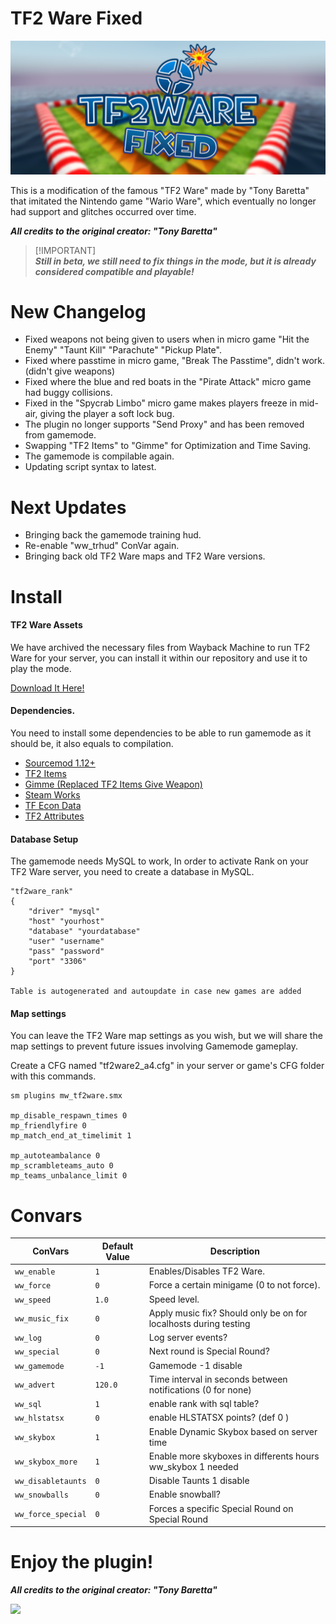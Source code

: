 # TF2 Ware Fixed
<img alt="TF2 Ware FIXED" src="assets/tf2warefix.png"> </img>

This is a modification of the famous "TF2 Ware" made by "Tony Baretta" that imitated the Nintendo game "Wario Ware", which eventually no longer had support and glitches occurred over time.

***All credits to the original creator: "Tony Baretta"***

> [!IMPORTANT]\
> ***Still in beta, we still need to fix things in the mode, but it is already considered compatible and playable!***

# New Changelog
- Fixed weapons not being given to users when in micro game "Hit the Enemy" "Taunt Kill" "Parachute" "Pickup Plate".
- Fixed where passtime in micro game, "Break The Passtime", didn't work. (didn't give weapons)
- Fixed where the blue and red boats in the "Pirate Attack" micro game had buggy collisions.
- Fixed in the "Spycrab Limbo" micro game makes players freeze in mid-air, giving the player a soft lock bug.
- The plugin no longer supports "Send Proxy" and has been removed from gamemode.
- Swapping "TF2 Items" to "Gimme" for Optimization and Time Saving.
- The gamemode is compilable again.
- Updating script syntax to latest.

# Next Updates
- Bringing back the gamemode training hud.
- Re-enable "ww_trhud" ConVar again.
- Bringing back old TF2 Ware maps and TF2 Ware versions.

# Install

#### TF2 Ware Assets
We have archived the necessary files from Wayback Machine to run TF2 Ware for your server, you can install it within our repository and use it to play the mode.

[Download It Here!](https://codeload.github.com/TheDGB/tf2warefix/zip/refs/heads/main)

#### Dependencies.
You need to install some dependencies to be able to run gamemode as it should be, it also equals to compilation.
- [Sourcemod 1.12+](https://www.sourcemod.net/downloads.php)
- [TF2 Items](https://builds.limetech.io/?project=tf2items)
- [Gimme (Replaced TF2 Items Give Weapon)](https://forums.alliedmods.net/showthread.php?p=2766587)
- [Steam Works](https://users.alliedmods.net/~kyles/builds/SteamWorks/)
- [TF Econ Data](https://github.com/nosoop/SM-TFEconData/releases)
- [TF2 Attributes](https://github.com/FlaminSarge/tf2attributes/releases)

#### Database Setup
The gamemode needs MySQL to work, In order to activate Rank on your TF2 Ware server, you need to create a database in MySQL.

```
"tf2ware_rank"
{
	"driver" "mysql"
	"host" "yourhost"
	"database" "yourdatabase"
	"user" "username"
	"pass" "password"
	"port" "3306"
}

Table is autogenerated and autoupdate in case new games are added
```

#### Map settings
You can leave the TF2 Ware map settings as you wish, but we will share the map settings to prevent future issues involving Gamemode gameplay.

Create a CFG named "tf2ware2_a4.cfg" in your server or game's CFG folder with this commands.
```
sm plugins mw_tf2ware.smx

mp_disable_respawn_times 0
mp_friendlyfire 0
mp_match_end_at_timelimit 1

mp_autoteambalance 0
mp_scrambleteams_auto 0
mp_teams_unbalance_limit 0
```
# Convars

| **ConVars**               | **Default Value** | **Description**                                                                 |
|---------------------------|-------------------|---------------------------------------------------------------------------------|
| `ww_enable`               | `1`               | Enables/Disables TF2 Ware.                                                      |
| `ww_force`                | `0`               | Force a certain minigame (0 to not force).                                      |
| `ww_speed`                | `1.0`             | Speed level.                                                                    |
| `ww_music_fix`            | `0`               | Apply music fix? Should only be on for localhosts during testing                |
| `ww_log`                  | `0`               | Log server events?                                                              |
| `ww_special`              | `0`               | Next round is Special Round?                                                    |
| `ww_gamemode`             | `-1`              | Gamemode -1 disable                                                             |
| `ww_advert`               | `120.0`           | Time interval in seconds between notifications (0 for none)                     |
| `ww_sql`                  | `1`               | enable rank with sql table?                                                     |
| `ww_hlstatsx`             | `0`               | enable HLSTATSX points? (def 0 )                                                |
| `ww_skybox`               | `1`               | Enable Dynamic Skybox based on server time                                      |
| `ww_skybox_more`          | `1`               | Enable more skyboxes in differents hours  ww_skybox 1 needed                    |
| `ww_disabletaunts`        | `0`               | Disable Taunts 1 disable                                                        |
| `ww_snowballs`            | `0`               | Enable snowball?                                                                |
| `ww_force_special`        | `0`               | Forces a specific Special Round on Special Round                                |

# **Enjoy the plugin!**
***All credits to the original creator: "Tony Baretta"***

[![](https://dcbadge.vercel.app/api/server/xftqrvZSAw)](https://discord.gg/xftqrvZSAw)
